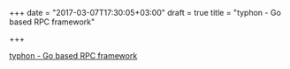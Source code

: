 +++
date = "2017-03-07T17:30:05+03:00"
draft = true
title = "typhon - Go based RPC framework"

+++

<p><a href="https://github.com/mondough/typhon">typhon - Go based RPC framework</a></p>
